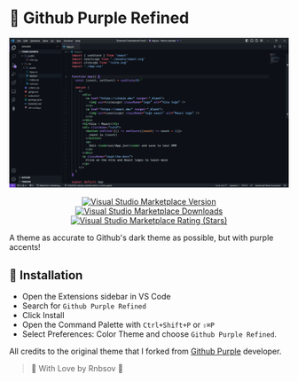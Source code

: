 # 👾 Github Purple Refined

![theme_showcase](assets/theme_showcase.png)

<p align="center">
  <a href="https://marketplace.visualstudio.com/items?itemName=rnbsov.github-purple-refined">
    <img alt="Visual Studio Marketplace Version" src="https://img.shields.io/visual-studio-marketplace/v/rnbsov.github-purple-refined?color=%237e3edb&style=for-the-badge">
    <img alt="Visual Studio Marketplace Downloads" src="https://img.shields.io/visual-studio-marketplace/d/rnbsov.github-purple-refined?color=%237e3edb&style=for-the-badge">
    <img alt="Visual Studio Marketplace Rating (Stars)" src="https://img.shields.io/visual-studio-marketplace/stars/rnbsov.github-purple-refined?color=%237e3edb&style=for-the-badge">
  </a>
</p>

A theme as accurate to Github's dark theme as possible, but with purple accents!

## 🚀 Installation

- Open the Extensions sidebar in VS Code
- Search for `Github Purple Refined`
- Click Install
- Open the Command Palette with `Ctrl+Shift+P` or `⇧⌘P`
- Select Preferences: Color Theme and choose `Github Purple Refined`.

All credits to the original theme that I forked from [Github Purple](https://marketplace.visualstudio.com/items?itemName=4a454646.github-purple) developer.

> 💜 With Love by Rnbsov 👾
